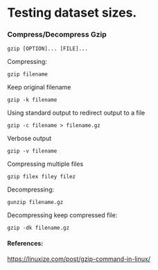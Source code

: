 # Testing dataset sizes.

### Compress/Decompress Gzip

```console
gzip [OPTION]... [FILE]...
```

Compressing:
```console
gzip filename
```

Keep original filename
```console
gzip -k filename
```

Using standard output to redirect output to a file
```console
gzip -c filename > filename.gz
```

Verbose output
```console
gzip -v filename
```

Compressing multiple files
```console
gzip filex filey filez
```

Decompressing:
```console
gunzip filename.gz
```

Decompressing keep compressed file:
```console
gzip -dk filename.gz
```


#### References:
https://linuxize.com/post/gzip-command-in-linux/
